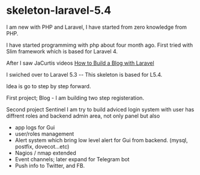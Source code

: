 # skeleton-laravel-5.4

I am new with PHP and Laravel, I have started from zero knowledge from PHP.

I have started programmimg with php about four month ago.
First tried with Slim framework which is based for Laravel 4.

After I saw JaCurtis videos
<a href="https://www.youtube.com/playlist?list=PLwAKR305CRO-Q90J---jXVzbOd4CDRbVx"> How to Build a Blog with Laravel </a>

I swiched over to Laravel 5.3 -- This skeleton is based for L5.4.

Idea is go to step by step forward.

First project;
Blog - I am building two step registeration.

Second project  Sentinel
I am try to build adviced login system with user has diffrent roles and backend admin area, not only panel but
also
- app logs for Gui
- user/roles management 
- Alert system which bring low level alert for Gui from backend. (mysql, postfix, dovecot...etc)
- Nagios / nmap extended
- Event channels; later expand for Telegram bot
- Push info to Twitter, and FB.
